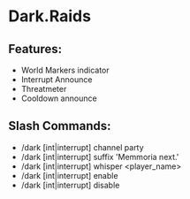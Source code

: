 Dark.Raids
==========

Features:
---

* World Markers indicator
* Interrupt Announce
* Threatmeter
* Cooldown announce


Slash Commands:
---

* /dark [int|interrupt] channel party
* /dark [int|interrupt] suffix 'Memmoria next.'
* /dark [int|interrupt] whisper <player_name>
* /dark [int|interrupt] enable
* /dark [int|interrupt] disable
